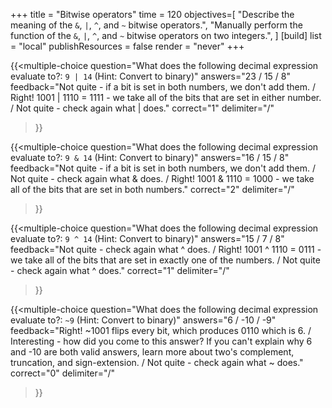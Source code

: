 +++
title = "Bitwise operators"
time = 120
objectives=[
  "Describe the meaning of the `&`, `|`, `^`, and `~` bitwise operators.",
  "Manually perform the function of the `&`, `|`, `^`, and `~` bitwise operators on two integers.",
]
[build]
  list = "local"
  publishResources = false
  render = "never"
+++

{{<multiple-choice
question="What does the following decimal expression evaluate to?: `9 | 14` (Hint: Convert to binary)"
answers="23 / 15 / 8"
feedback="Not quite - if a bit is set in both numbers, we don't add them. / Right! 1001 | 1110 = 1111 - we take all of the bits that are set in either number. / Not quite - check again what | does."
correct="1"
delimiter="/"
>}}

{{<multiple-choice
question="What does the following decimal expression evaluate to?: `9 & 14` (Hint: Convert to binary)"
answers="16 / 15 / 8"
feedback="Not quite - if a bit is set in both numbers, we don't add them. / Not quite - check again what & does. / Right! 1001 & 1110 = 1000 - we take all of the bits that are set in both numbers."
correct="2"
delimiter="/"
>}}

{{<multiple-choice
question="What does the following decimal expression evaluate to?: `9 ^ 14` (Hint: Convert to binary)"
answers="15 / 7 / 8"
feedback="Not quite - check again what ^ does. / Right! 1001 ^ 1110 = 0111 - we take all of the bits that are set in exactly one of the numbers. / Not quite - check again what ^ does."
correct="1"
delimiter="/"
>}}

{{<multiple-choice
question="What does the following decimal expression evaluate to?: `~9` (Hint: Convert to binary)"
answers="6 / -10 / -9"
feedback="Right! ~1001 flips every bit, which produces 0110 which is 6. / Interesting - how did you come to this answer? If you can't explain why 6 and -10 are both valid answers, learn more about two's complement, truncation, and sign-extension. / Not quite - check again what ~ does."
correct="0"
delimiter="/"
>}}
